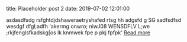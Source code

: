 title: Placeholder post 2
date: 2019-07-02 12:01:00

asdasdfsdg rsfghtdjdshaweraetryshafed rtsg hh adgsfd g SG
sadfsdfsd wesdgf dfgl;adfh 'akermg onwro; niwJ08 WENSDFLV L;we ;rkjfenglsfkadskg[os lk knmwek fpe p pkj fpfpk'
[Read more](http://www.gokulmenon.com/beta2)